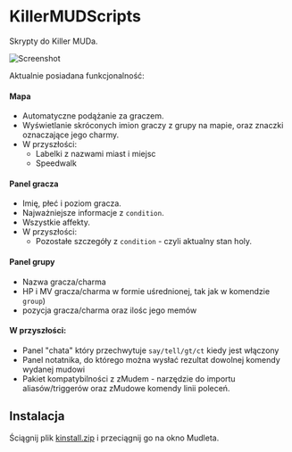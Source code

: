 # KillerMUDScripts

Skrypty do Killer MUDa.

![Screenshot](https://github.com/ktunkiewicz/KillerMUDScripts/blob/master/screenshot.png?raw=true)

Aktualnie posiadana funkcjonalność:
#### Mapa
- Automatyczne podążanie za graczem.
- Wyświetlanie skróconych imion graczy z grupy na mapie, oraz znaczki oznaczające jego charmy.
- W przyszłości:
  - Labelki z nazwami miast i miejsc
  - Speedwalk  

#### Panel gracza
- Imię, płeć i poziom gracza.
- Najważniejsze informacje z `condition`.
- Wszystkie affekty.
- W przyszłości:
  - Pozostałe szczegóły z `condition` - czyli aktualny stan holy. 

#### Panel grupy
- Nazwa gracza/charma
- HP i MV gracza/charma w formie uśrednionej, tak jak w komendzie `group`)
- pozycja gracza/charma oraz ilośc jego memów

#### W przyszłości:
- Panel "chata" który przechwytuje `say/tell/gt/ct` kiedy jest włączony
- Panel notatnika, do którego można wysłać rezultat dowolnej komendy wydanej mudowi
- Pakiet kompatybilności z zMudem - narzędzie do importu aliasów/triggerów oraz zMudowe komendy linii poleceń.

## Instalacja

Ściągnij plik [kinstall.zip](https://github.com/ktunkiewicz/KillerMUDScripts/raw/master/dist/kinstall.zip) i przeciągnij go na okno Mudleta.
